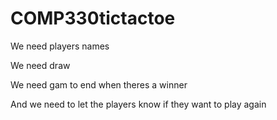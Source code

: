 # COMP330tictactoe

We need players names

We need draw

We need gam to end when theres a winner

And we need to let the players know if they want to play again 
 
